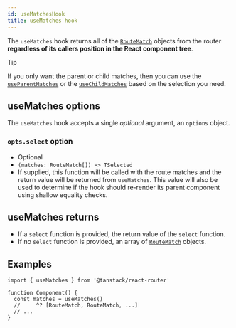 ```yaml
---
id: useMatchesHook
title: useMatches hook
---
```


The `useMatches` hook returns all of the [`RouteMatch`](./RouteMatchType.md) objects from the router **regardless of its callers position in the React component tree**.

> [!TIP]
> If you only want the parent or child matches, then you can use the [`useParentMatches`](./useParentMatchesHook.md) or the [`useChildMatches`](./useChildMatchesHook.md) based on the selection you need.

## useMatches options

The `useMatches` hook accepts a single _optional_ argument, an `options` object.

### `opts.select` option

- Optional
- `(matches: RouteMatch[]) => TSelected`
- If supplied, this function will be called with the route matches and the return value will be returned from `useMatches`. This value will also be used to determine if the hook should re-render its parent component using shallow equality checks.

## useMatches returns

- If a `select` function is provided, the return value of the `select` function.
- If no `select` function is provided, an array of [`RouteMatch`](./RouteMatchType.md) objects.

## Examples

```tsx
import { useMatches } from '@tanstack/react-router'

function Component() {
  const matches = useMatches()
  //     ^? [RouteMatch, RouteMatch, ...]
  // ...
}
```
